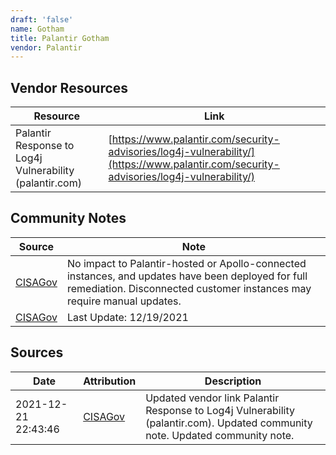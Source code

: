 ```yaml
---
draft: 'false'
name: Gotham
title: Palantir Gotham
vendor: Palantir
---
```


## Vendor Resources
| Resource | Link |
| --- | --- |
| Palantir Response to Log4j Vulnerability (palantir.com) | [https://www.palantir.com/security-advisories/log4j-vulnerability/](https://www.palantir.com/security-advisories/log4j-vulnerability/) |


## Community Notes
| Source | Note |
| --- | --- |
| [CISAGov](https://raw.githubusercontent.com/cisagov/log4j-affected-db/develop/README.md) | No impact to Palantir-hosted or Apollo-connected instances, and updates have been deployed for full remediation. Disconnected customer instances may require manual updates. |
| [CISAGov](https://raw.githubusercontent.com/cisagov/log4j-affected-db/develop/README.md) | Last Update: 12/19/2021 |

## Sources
| Date | Attribution | Description |
| --- | --- | --- |
| 2021-12-21 22:43:46 | [CISAGov](https://raw.githubusercontent.com/cisagov/log4j-affected-db/develop/README.md) | Updated vendor link Palantir Response to Log4j Vulnerability (palantir.com). Updated community note. Updated community note.  |
